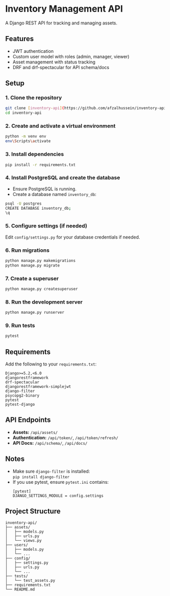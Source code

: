 # Inventory Management API

A Django REST API for tracking and managing assets.

## Features

- JWT authentication
- Custom user model with roles (admin, manager, viewer)
- Asset management with status tracking
- DRF and drf-spectacular for API schema/docs

## Setup

### 1. Clone the repository

```sh
git clone [inventory-api](https://github.com/afzalhussein/inventory-api)
cd inventory-api
```

### 2. Create and activate a virtual environment

```sh
python -m venv env
env\Scripts\activate
```

### 3. Install dependencies

```sh
pip install -r requirements.txt
```

### 4. Install PostgreSQL and create the database

- Ensure PostgreSQL is running.
- Create a database named `inventory_db`:

```sh
psql -U postgres
CREATE DATABASE inventory_db;
\q
```

### 5. Configure settings (if needed)

Edit `config/settings.py` for your database credentials if needed.

### 6. Run migrations

```sh
python manage.py makemigrations
python manage.py migrate
```

### 7. Create a superuser

```sh
python manage.py createsuperuser
```

### 8. Run the development server

```sh
python manage.py runserver
```

### 9. Run tests

```sh
pytest
```

## Requirements

Add the following to your `requirements.txt`:

```
Django>=5.2,<6.0
djangorestframework
drf-spectacular
djangorestframework-simplejwt
django-filter
psycopg2-binary
pytest
pytest-django
```

## API Endpoints

- **Assets:** `/api/assets/`
- **Authentication:** `/api/token/`, `/api/token/refresh/`
- **API Docs:** `/api/schema/`, `/api/docs/`

## Notes

- Make sure `django-filter` is installed:  
  `pip install django-filter`
- If you use pytest, ensure `pytest.ini` contains:
  ```
  [pytest]
  DJANGO_SETTINGS_MODULE = config.settings
  ```

## Project Structure

```
inventory-api/
├── assets/
│   ├── models.py
│   ├── urls.py
│   └── views.py
├── users/
│   ├── models.py
│   └── ...
├── config/
│   ├── settings.py
│   ├── urls.py
│   └── ...
├── tests/
│   └── test_assets.py
├── requirements.txt
└── README.md
```
